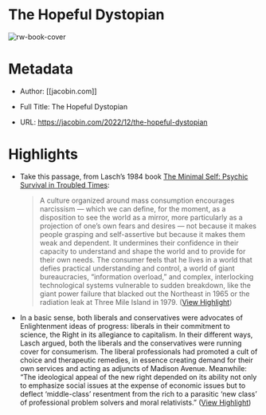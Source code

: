 # The Hopeful Dystopian

![rw-book-cover](https://images.jacobinmag.com/wp-content/uploads/2022/12/05205844/Christopher_Lasch-e1672508923725.jpg)

# Metadata
- Author: [[jacobin.com]]
- Full Title: The Hopeful Dystopian

- URL: https://jacobin.com/2022/12/the-hopeful-dystopian

# Highlights
- Take this passage, from Lasch’s 1984 book [The Minimal Self: Psychic Survival in Troubled Times](https://wwnorton.co.uk/books/9780393302639-the-minimal-self):
  > A culture organized around mass consumption encourages narcissism — which we can define, for the moment, as a disposition to see the world as a mirror, more particularly as a projection of one’s own fears and desires — not because it makes people grasping and self-assertive but because it makes them weak and dependent. It undermines their confidence in their capacity to understand and shape the world and to provide for their own needs. The consumer feels that he lives in a world that defies practical understanding and control, a world of giant bureaucracies, “information overload,” and complex, interlocking technological systems vulnerable to sudden breakdown, like the giant power failure that blacked out the Northeast in 1965 or the radiation leak at Three Mile Island in 1979. ([View Highlight](https://read.readwise.io/read/01hcsn0qjv59np9famvfn9vbaj))
- In a basic sense, both liberals and conservatives were advocates of Enlightenment ideas of progress: liberals in their commitment to science, the Right in its allegiance to capitalism. In their different ways, Lasch argued, both the liberals and the conservatives were running cover for consumerism. The liberal professionals had promoted a cult of choice and therapeutic remedies, in essence creating demand for their own services and acting as adjuncts of Madison Avenue. Meanwhile: “The ideological appeal of the new right depended on its ability not only to emphasize social issues at the expense of economic issues but to deflect ‘middle-class’ resentment from the rich to a parasitic ‘new class’ of professional problem solvers and moral relativists.” ([View Highlight](https://read.readwise.io/read/01hcsndtcmxe3fk390fmm8ecxc))
